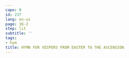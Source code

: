 ```yaml
---
capo: 0
id: 237
lang: en-us
page: 16-2
step: lit
subtitle: ''
tags:
- hym
title: HYMN FOR VESPERS FROM EASTER TO THE ASCENSION
---
```

